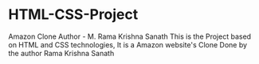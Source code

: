 # HTML-CSS-Project
Amazon Clone
Author - M. Rama Krishna Sanath
This is the Project based on HTML and CSS technologies, It is a Amazon website's Clone
Done by the author Rama Krishna Sanath
